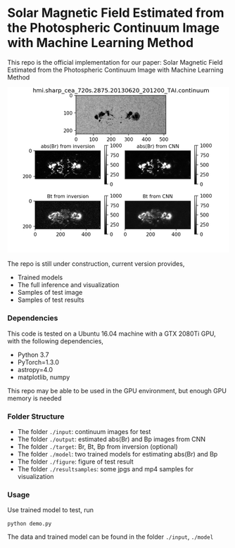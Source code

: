 # Solar Magnetic Field Estimated from the Photospheric Continuum Image with Machine Learning Method 

This repo is the official implementation for our paper: Solar Magnetic Field Estimated from the Photospheric Continuum Image with Machine Learning Method <br>

![image](https://github.com/jikaifan/IC2mag/blob/master/images/visualization.jpeg)


The repo is still under construction, current version provides,

* Trained models <br>
* The full inference and visualization <br>
* Samples of test image <br>
* Samples of test results <br>

### Dependencies

This code is tested on a Ubuntu 16.04 machine with a GTX 2080Ti GPU, with the following dependencies,

* Python 3.7 <br>
* PyTorch=1.3.0 <br>
* astropy=4.0 <br>
* matplotlib, numpy <br>

This repo may be able to be used in the GPU environment, but enough GPU memory is needed

### Folder Structure

* The folder ```./input```: continuum images for test
* The folder ```./output```: estimated abs(Br) and Bp images from CNN
* The folder ```./target```: Br, Bt, Bp from inversion (optional)
* The folder ```./model```: two trained models for estimating abs(Br) and Bp
* The folder ```./figure```: figure of test result
* The folder ```./resultsamples```: some jpgs and mp4 samples for visualization

### Usage

Use trained model to test, run

```
python demo.py
```

The data and trained model can be found in the folder ```./input```, ```./model```


